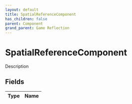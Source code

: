 ```yaml
---
layout: default
title: SpatialReferenceComponent
has_children: false
parent: Component
grand_parent: Game Reflection
---
```

# SpatialReferenceComponent
Description 

## Fields

| Type | Name |
|:----------|:--------------|

